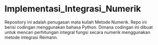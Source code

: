 # Implementasi_Integrasi_Numerik
 Repository ini adalah penugasan mata kuliah Metode Numerik. Repo ini berisi codingan menggunakan bahasa Python. Dimana codingan ini dibuat untuk mencari perhitungan integral fungsi secara numerik menggunakan metode integrasi Reimann.
